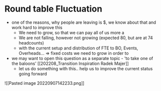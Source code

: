# Round table Fluctuation

- one of the reasons, why people are leaving is $, we know about that and work hard to improve this
	- We need to grow, so that we can pay all of us more a
	- We are not falling, however not growing (expected 80, but are at 74 headcounts)
	- with the current setup and distribution of FTE to BO, Events, Overheads... => fixed costs we need to grow in order to 
- we may want to open this question as a separate topic - 'to take one of the baloons' [[202208_Transition Inspiration Radek Majer]]
	- let us do something with this.. help us to improve the current status going forward


![[Pasted image 20220907142233.png]]


